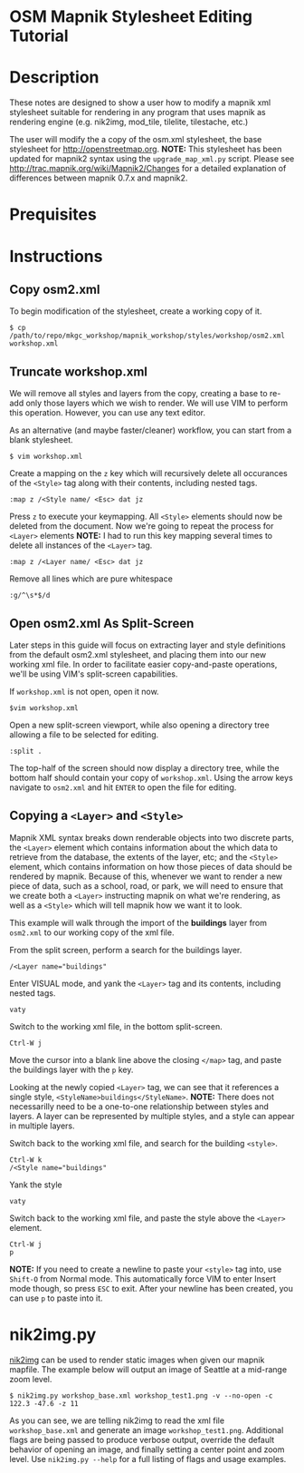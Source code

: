 OSM Mapnik Stylesheet Editing Tutorial
======================================

# Description

These notes are designed to show a user how to modify a
mapnik xml stylesheet suitable for rendering in any program
that uses mapnik as rendering engine (e.g. nik2img, mod\_tile,
tilelite, tilestache, etc.)

The user will modify the a copy of the osm.xml stylesheet,
the base stylesheet for <http://openstreetmap.org>. 
**NOTE:** This stylesheet has been updated for mapnik2 syntax
using the `upgrade_map_xml.py` script. Please see <http://trac.mapnik.org/wiki/Mapnik2/Changes>
for a detailed explanation of differences between mapnik 0.7.x and mapnik2.

# Prequisites

# Instructions

## Copy osm2.xml

To begin modification of the stylesheet, create a working copy of it.

    $ cp /path/to/repo/mkgc_workshop/mapnik_workshop/styles/workshop/osm2.xml workshop.xml

## Truncate workshop.xml

We will remove all styles and layers from the copy, creating a base
to re-add only those layers which we wish to render. We will use VIM
to perform this operation. However, you can use any text editor.

As an alternative (and maybe faster/cleaner) workflow, you can start
from a blank stylesheet.

    $ vim workshop.xml

Create a mapping on the `z` key which will recursively delete all
occurances of the `<Style>` tag along with their contents, including
nested tags.

    :map z /<Style name/ <Esc> dat jz

Press `z` to execute your keymapping. All `<Style>` elements should
now be deleted from the document. Now we're going to repeat the process
for `<Layer>` elements **NOTE:** I had to run this key mapping several
times to delete all instances of the `<Layer>` tag.

    :map z /<Layer name/ <Esc> dat jz

Remove all lines which are pure whitespace

    :g/^\s*$/d

## Open osm2.xml As Split-Screen

Later steps in this guide will focus on extracting layer and style definitions
from the default osm2.xml stylesheet, and placing them into our new working
xml file. In order to facilitate easier copy-and-paste operations, we'll be
using VIM's split-screen capabilities.

If `workshop.xml` is not open, open it now.

    $vim workshop.xml

Open a new split-screen viewport, while also opening a directory tree allowing
a file to be selected for editing.

    :split .

The top-half of the screen should now display a directory tree, while the
bottom half should contain your copy of `workshop.xml`. Using the arrow keys
navigate to `osm2.xml` and hit `ENTER` to open the file for editing.

## Copying a `<Layer>` and `<Style>`

Mapnik XML syntax breaks down renderable objects into two discrete parts,
the `<Layer>` element which contains information about the which data to
retrieve from the database, the extents of the layer, etc; and the `<Style>`
element, which contains information on how those pieces of data should be
rendered by mapnik. Because of this, whenever we want to render a new piece
of data, such as a school, road, or park, we will need to ensure that we
create both a `<Layer>` instructing mapnik on what we're rendering, as well
as a `<Style>` which will tell mapnik how we want it to look.

This example will walk through the import of the **buildings** layer from
`osm2.xml` to our working copy of the xml file.

From the split screen, perform a search for the buildings layer.

    /<Layer name="buildings"

Enter VISUAL mode, and yank the `<Layer>` tag and its contents,
including nested tags.

    vaty

Switch to the working xml file, in the bottom split-screen.

    Ctrl-W j

Move the cursor into a blank line above the closing `</map>` tag,
and paste the buildings layer with the `p` key.

Looking at the newly copied `<Layer>` tag, we can see that it references
a single style, `<StyleName>buildings</StyleName>`. **NOTE:** There does
not necessarilly need to be a one-to-one relationship between styles and
layers. A layer can be represented by multiple styles, and a style can
appear in multiple layers.

Switch back to the working xml file, and search for the building `<style>`.

    Ctrl-W k
    /<Style name="buildings"

Yank the style

    vaty

Switch back to the working xml file, and paste the style above the `<Layer>`
element.

    Ctrl-W j
    p

**NOTE:** If you need to create a newline to paste your `<style>` tag into,
use `Shift-O` from Normal mode. This automatically force VIM to enter Insert
mode though, so press `ESC` to exit. After your newline has been created, you
can use `p` to paste into it.

# nik2img.py

[nik2img](http://code.google.com/p/mapnik-utils/wiki/Nik2Img) can be used to
render static images when given our mapnik mapfile. The example below will
output an image of Seattle at a mid-range zoom level.

    $ nik2img.py workshop_base.xml workshop_test1.png -v --no-open -c 122.3 -47.6 -z 11

As you can see, we are telling nik2img to read the xml file `workshop_base.xml`
and generate an image `workshop_test1.png`. Additional flags are being passed to
produce verbose output, override the default behavior of opening an image, 
and finally setting a center point and zoom level. Use `nik2img.py --help`
for a full listing of flags and usage examples.
